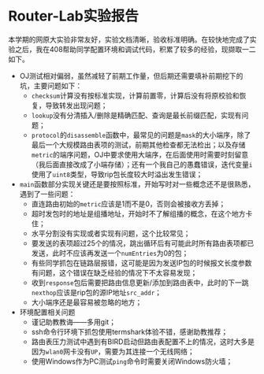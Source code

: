 # Router-Lab实验报告

本学期的网原大实验非常友好，实验文档清晰，验收标准明确。在较快地完成了实验之后，我在408帮助同学配置环境和调试代码，积累了较多的经验，现撷取一二如下。

- OJ测试相对偏弱，虽然减轻了前期工作量，但后期还需要填补前期挖下的坑，主要问题如下：
  - `checksum`计算没有按标准实现，计算前置零，计算后没有将原校验和恢复，导致转发出现问题；
  - `lookup`没有分清插入/删除是精确匹配、查询是最长前缀匹配，实现有问题；
  - `protocol`的`disassemble`函数中，最常见的问题是`mask`的大小端序，除了最后一个大规模路由表项的测试，前期其他检查都无法检出；以及存储`metric`的端序问题，OJ中要求使用大端序，在后面使用时需要时刻留意（我后面直接改成了小端存储）；还有一个我自己的愚蠢错误，迭代变量`i`使用了`uint8`类型，导致rip包长度较大时溢出发生错误；
- `main`函数部分实现关键还是要按照标准，开始写时对一些概念还不是很熟悉，遇到了一些问题：
  - 直连路由初始的`metric`应该是1而不是0，否则会被接收方丢掉；
  - 超时发包时的地址是组播地址，开始时不了解组播的概念，在这个地方卡住；
  - 水平分割没有实现或者实现有问题，这个比较常见；
  - 要发送的表项超过25个的情况，跳出循环后有可能此时所有路由表项都已发送，此时不应该再发送一个`numEntries`为0的包；
  - 有些同学抓包在链路层报错，这可能是因为发送IP包的时候报文长度参数有问题，这个错误在缺乏经验的情况下不太容易发现；
  - 收到`response`包后需要把路由信息更新/添加到路由表中，此时的下一跳`nexthop`应该是rip包的源IP地址`src_addr`；
  - 大小端序还是最容易被忽略的地方；
- 环境配置相关问题
  - 谨记助教教诲——多用git；
  - ssh命令行环境下抓包使用termshark体验不错，感谢助教推荐；
  - 路由表压力测试中遇到有BIRD启动但路由表配置不上的情况，这时大多是因为`wlan0`网卡没有`UP`，需要为其连接一个无线网络；
  - 使用Windows作为PC测试`ping`命令时需要关闭Windows防火墙；